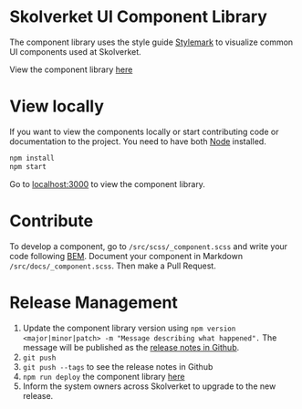 # Skolverket UI Component Library

The component library uses the style guide [Stylemark](https://github.com/nextbigsoundinc/stylemark) to visualize common UI components used at Skolverket.

View the component library [here](https://skolverket.github.io/styleguide/)

# View locally

If you want to view the components locally or start contributing code or documentation to the project. You need to have both [Node](https://nodejs.org) installed.

```sh
npm install
npm start
```

Go to [localhost:3000](http://localhost:3000) to view the component library.

# Contribute

To develop a component, go to `/src/scss/_component.scss` and write your code following [BEM](http://getbem.com/introduction/). Document your component in Markdown `/src/docs/_component.scss`. Then make a Pull Request.

# Release Management

1. Update the component library version using `npm version <major|minor|patch> -m "Message describing what happened".` The message will be published as the [release notes in Github](https://github.com/skolverket/styleguide/releases).
2. `git push`
3. `git push --tags` to see the release notes in Github
4. `npm run deploy` the component library [here](https://skolverket.github.io/styleguide/)
5. Inform the system owners across Skolverket to upgrade to the new release.

